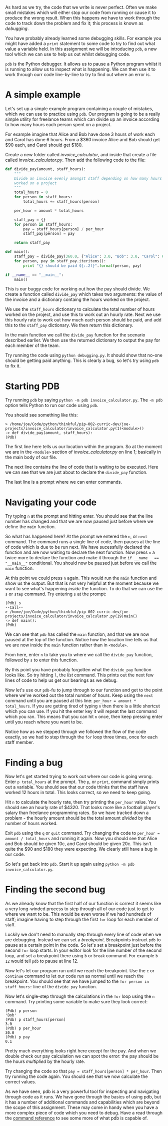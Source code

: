 As hard as we try, the code that we write is never perfect. Often we make small mistakes which will either stop our code from running or cause it to produce the wrong result. When this happens we have to work through the code to track down the problem and fix it; this process is known as *debugging*.

You have probably already learned some debugging skills. For example you might have added a `print` statement to some code to try to find out what value a variable held.  In this assignment we will be introducing `pdb`, a new tool which we can use to help us out whilst debugging code.

`pdb` is the Python debugger.  It allows us to pause a Python program whilst it is running to allow us to inspect what is happening.  We can then use it to work through ourr code line-by-line to try to find out where an error is.

# A simple example

Let's set up a simple example program containing a couple of mistakes, which we can use to practice using `pdb`.  Our program is going to be a really simple utility for freelance teams which can divide up an invoice according to how many hours each person spent on a project.

For example imagine that Alice and Bob have done 3 hours of work each and Carol has done 6 hours.  From a $360 invoice Alice and Bob should get $90 each, and Carol should get $180.

Create a new folder called *invoice_calculator*, and inside that create a file called *invoice_calculator.py*.  Then add the following code to the file:

```python
def divide_pay(amount, staff_hours):
    """
    Divide an invoice evenly amongst staff depending on how many hours they
    worked on a project
    """
    total_hours = 0
    for person in staff_hours:
        total_hours += staff_hours[person]

    per_hour = amount * total_hours

    staff_pay = {}
    for person in staff_hours:
        pay = staff_hours[person] / per_hour
        staff_pay[person] = pay

    return staff_pay

def main():
    staff_pay = divide_pay(360.0, {"Alice": 3.0, "Bob": 3.0, "Carol": 6.0})
    for person, pay in staff_pay.iteritems():
        print "{} should be paid ${:.2f}".format(person, pay)

if __name__ == "__main__":
    main()
```

This is our buggy code for working out how the pay should divide.  We create a function called `divide_pay` which takes two arguments: the value of the invoice and a dictionary containg the hours worked on the project.

We use the `staff_hours` dictionary to calculate the total number of hours worked on the project, and use this to work out an hourly rate.  Next we use this hourly rate to work out how much each person should be paid, and add this to the `staff_pay` dictionary.  We then return this dictionary.

In the main function we call the `divide_pay` function for the scenario described earlier.  We then use the returned dictionary to output the pay for each member of the team.

Try running the code using `python debugging.py`.  It should show that no-one should be getting paid anything.  This is clearly a bug, so let's try using `pdb` to fix it.

# Starting PDB

Try running `pdb` by saying `python -m pdb invoice_calculator.py`.  The `-m pdb` option tells Python to run our code using `pdb`.

You should see something like this:

```pdb
> /home/joe/Code/python/thinkful/pip-002-curric-dev/joe-projects/invoice_calculator/invoice_calculator.py(1)<module>()
-> def divide_pay(amount, staff_hours):
(Pdb)
```

The first line here tells us our location within the program.  So at the moment we are in the `<module>` section of *invoice_calculator.py* on line 1; basically in the main body of our file.

The next line contains the line of code that is waiting to be executed.  Here we can see that we are just about to declare the `divide_pay` function.

The last line is a prompt where we can enter commands.

# Navigating your code

Try typing `n` at the prompt and hitting enter.  You should see that the line number has changed and that we are now paused just before where we define the `main` function.

So what has happened here?  At the prompt we entered the `n`, or `next` command.  The command runs a single line of code, then pauses at the line of code which is due to be run next.  We have sucessfully declared the function and are now waiting to declare the next function.  Now press `n` a twice more to declare the function and make it through the `if __name__ == "__main__"` conditional.  You should now be paused just before we call the `main` function.

At this point we could press `n` again.  This would run the `main` function and show us the output.  But that is not very helpful at the moment because we want to see what's happening *inside* the function.  To do that we can use the `s` or `step` command.  Try entering `s` at the prompt:

```pdb
(Pdb) s
--Call--
> /home/joe/Code/python/thinkful/pip-002-curric-dev/joe-projects/invoice_calculator/invoice_calculator.py(19)main()
-> def main():
(Pdb)
```

We can see that `pdb` has called the `main` function, and that we are now paused at the top of the function.  Notice how the location line tells us that we are now inside the `main` function rather than in `<module>`.

From here, enter `n` to take you to where we call the `divide_pay` function, followed by `s` to enter this function.

By this point you have probably forgotten what the `divide_pay` function looks like.  So try hitting `l`, the *list* command.  This prints out the next few lines of code to help us get our bearings as we debug.

Now let's use our `pdb`-fu to jump through to our function and get to the point where we've worked out the total number of hours.  Keep using the `next` command until you are paused at this line:  `per_hour = amount * total_hours`.  If you are getting tired of typing `n` then there is a little shortcut which you can use.  If you hit the enter key it will repeat the last command which you ran.  This means that you can hit `n` once, then keep pressing enter until you reach where you want to be.

Notice how as we stepped through we followed the flow of the code exactly, so we had to step through the `for` loop three times, once for each staff member.

# Finding a bug

Now let's get started trying to work out where our code is going wrong.  Enter `p total_hours` at the prompt.  The `p`, or `print`,  command simply prints out a variable.  You should see that our code thinks that the staff have worked 12 hours in total.  This looks correct, so we need to keep going.

Hit `n` to calculate the hourly rate, then try printing the `per_hour` value.  You should see an hourly rate of $4320.  That looks more like a football player's salary than freelance programming rates.  So we have tracked down a problem - the hourly amount should be the total amount *divided* by the number of hours worked.

Exit `pdb` using the `q` or `quit` command.  Try changing the code to `per_hour = amount / total_hours` and running it again.  Now you should see that Alice and Bob should be given 10c, and Carol should be given 20c.  This isn't quite the $90 and $180 they were expecting.  We clearly still have a bug in our code.

So let's get back into `pdb`.  Start it up again using `python -m pdb invoice_calculator.py`.

# Finding the second bug

As we already know that the first half of our function is correct it seems like a very long-winded process to step through all of our code just to get to where we want to be.  This would be even worse if we had hundreds of staff; imagine having to step through the first `for` loop for each member of staff.

Luckily we don't need to manually step through every line of code when we are debugging.  Instead we can set a *breakpoint*.  Breakpoints instruct `pdb` to pause at a certain point in the code.  So let's set a breakpoint just before the second `for` loop starts.  In your editor look for the line number of the second loop, and set a breakpoint there using `b` or `break` command.  For example `b 12` would tell `pdb` to pause at line 12.

Now let's let our program run until we reach the breakpoint.  Use the `c` or `continue` command to let our code run as normal until we reach the breakpoint.  You should see that we have jumped to the `for person in staff_hours:` line of the `divide_pay` function.

Now let's single-step through the calculations in the `for` loop using the `n` command.  Try printing some variable to make sure they look correct:

```pdb
(Pdb) p person
'Bob'
(Pdb) p staff_hours[person]
3.0
(Pdb) p per_hour
30.0
(Pdb) p pay
0.1
```

Pretty much everything looks right here except for the pay.  And when we double check our pay calculation we can spot the error: the pay should be the hours *multiplied* by the hourly rate.

Try changing the code so that `pay = staff_hours[person] * per_hour`.  Then try running the code again.  You should see that we now calculate the correct values.

As we have seen, pdb is a very powerful tool for inspecting and navigating through code as it runs.  We have gone through the basics of using pdb, but it has a number of additional commands and capabilities which are beyond the scope of this assignment.  These may come in handy when you have a more complex piece of code which you need to debug.  Have a read through the [command reference](https://docs.python.org/2/library/pdb.html#debugger-commands) to see some more of what pdb is capable of.